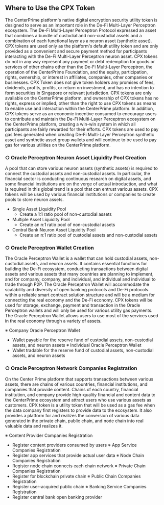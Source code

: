 ## Where to Use the CPX Token

The CenterPrime platform's native digital encryption security utility token is designed to serve as an important role in the De-Fi Multi-Layer Perceptron ecosystem. The De-Fi Multi-Layer Perceptron Protocol expressed an asset that combines a bundle of custodial and non-custodial assets and a combination of each functional layer as a neuron asset (synthetic asset).
CPX tokens are used only as the platform's default utility token and are only provided as a convenient and secure payment method for participants interacting with the De-Fi Multi-Layer Perceptron neuron asset. CPX tokens do not in any way represent any payment or debt redemption for goods or services of other chains other than the De-Fi Multi-Layer Perceptron, the operation of the CenterPrime Foundation, and the equity, participation, rights, ownership, or interest in affiliates, companies, other companies or businesses. CPX Token does not give token holders any promises of fees, dividends, profits, profits, or return on investment, and has no intention to form securities in Singapore or relevant jurisdiction. CPX tokens are only available on the CenterPrime platform, and ownership of CPX tokens has no rights, express or implied, other than the right to use CPX tokens as means to enable use and interaction within the CenterPrime platform.
In addition, CPX tokens serve as an economic incentive consumed to encourage users to contribute and maintain the De-Fi Multi-Layer Perceptron ecosystem on the CenterPrime platform, creating a win-win system in which all participants are fairly rewarded for their efforts. CPX tokens are used to pay gas fees generated when creating De-Fi Multi-Layer Perceptron synthetic asset and synthetic asset group wallets and will continue to be used to pay gas for various utilities on the CenterPrime platform.

### ○ Oracle Perceptron Neuron Asset Liquidity Pool Creation
A pool that can store various neuron assets (synthetic assets) is required to connect the custodial assets and non-custodial assets. In particular, the financial sector is conducting continuous research on digital assets, and some financial institutions are on the verge of actual introduction, and what is required in this global trend is a pool that can entrust various assets. CPX tokens will be used by various financial institutions or companies to create pools to store neuron assets.

- Single Asset Liquidity Pool
  - Create a 1:1 ratio pool of non-custodial assets
- Multiple Asset Liquidity Pool
  - Create an n:1 ratio pool of non-custodial assets
- Central Bank Neuron Asset Liquidity Pool
  - Create an n:1 ratio pool of custodial assets and non-custodial assets

### ○ Oracle Perceptron Wallet Creation
The Oracle Perceptron Wallet is a wallet that can hold custodial assets, non-custodial assets, and neuron assets. It contains essential functions for building the De-Fi ecosystem, conducting transactions between digital assets and various assets that many countries are planning to implement, and for company, company, and individual, and individual and individual to trade through P2P. The Oracle Perceptron Wallet will accommodate the scalability and diversity of open banking protocols and De-Fi protocols within a reliable smart contract solution structure and will be a medium for connecting the real economy and the De-Fi economy. CPX tokens will be used for storage, exchange, payment and transaction in the Oracle Perceptron wallets and will only be used for various utility gas payments. The Oracle Perceptron Wallet allows users to use most of the services used in the real economy through a variety of assets.

 ※ Company Oracle Perceptron Wallet
  - Wallet payable for the reserve fund of custodial assets, non-custodial assets, and neuron assets
 ※ Individual Oracle Perceptron Wallet
  - Wallet tradable for the reserve fund of custodial assets, non-custodial assets, and neuron assets

### ○ Oracle Perceptron Network Companies Registration
On the Center Prime platform that supports transactions between various assets, there are chains of various countries, financial institutions, and companies that provide content. Chains of each country, financial institution, and company provide high-quality financial and content data to the CenterPrime ecosystem and attract users who use various assets as customers. CPX token is a utility token that will be used as a gas fee when the data company first registers to provide data to the ecosystem. It also provides a platform for and realizes the conversion of various data generated in the private chain, public chain, and node chain into real valuable data and realizes it.

 ※ Content Provider Companies Registration 
  - Register content providers consumed by users
 ※ App Service Companies Registration
  - Register app services that provide actual user data
 ※ Node Chain Companies Registration
  - Register node chain connects each chain network
 ※ Private Chain Companies Registration
  - Register for blockchain private chain
 ※ Public Chain Companies Registration
  - Register user-acquired public chain
 ※ Banking Service Companies Registration
  - Register central bank open banking provider

